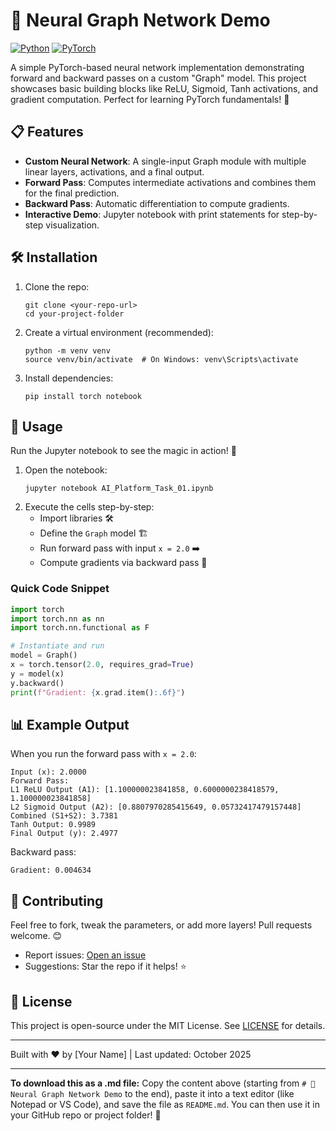 # 🧠 Neural Graph Network Demo

[![Python](https://img.shields.io/badge/Python-3.8%2B-blue)](https://www.python.org/) [![PyTorch](https://img.shields.io/badge/PyTorch-2.0%2B-orange)](https://pytorch.org/)

A simple PyTorch-based neural network implementation demonstrating forward and backward passes on a custom "Graph" model. This project showcases basic building blocks like ReLU, Sigmoid, Tanh activations, and gradient computation. Perfect for learning PyTorch fundamentals! 🚀

## 📋 Features
- **Custom Neural Network**: A single-input Graph module with multiple linear layers, activations, and a final output.
- **Forward Pass**: Computes intermediate activations and combines them for the final prediction.
- **Backward Pass**: Automatic differentiation to compute gradients.
- **Interactive Demo**: Jupyter notebook with print statements for step-by-step visualization.

## 🛠️ Installation
1. Clone the repo:
   ```
   git clone <your-repo-url>
   cd your-project-folder
   ```
2. Create a virtual environment (recommended):
   ```
   python -m venv venv
   source venv/bin/activate  # On Windows: venv\Scripts\activate
   ```
3. Install dependencies:
   ```
   pip install torch notebook
   ```

## 📖 Usage
Run the Jupyter notebook to see the magic in action! 📓

1. Open the notebook:
   ```
   jupyter notebook AI_Platform_Task_01.ipynb
   ```
2. Execute the cells step-by-step:
   - Import libraries 🛠️
   - Define the `Graph` model 🏗️
   - Run forward pass with input `x = 2.0` ➡️
   - Compute gradients via backward pass 🔄

### Quick Code Snippet
```python
import torch
import torch.nn as nn
import torch.nn.functional as F

# Instantiate and run
model = Graph()
x = torch.tensor(2.0, requires_grad=True)
y = model(x)
y.backward()
print(f"Gradient: {x.grad.item():.6f}")
```

## 📊 Example Output
When you run the forward pass with `x = 2.0`:

```
Input (x): 2.0000
Forward Pass:
L1 ReLU Output (A1): [1.100000023841858, 0.6000000238418579, 1.100000023841858]
L2 Sigmoid Output (A2): [0.8807970285415649, 0.05732417479157448]
Combined (S1+S2): 3.7381
Tanh Output: 0.9989
Final Output (y): 2.4977
```

Backward pass:
```
Gradient: 0.004634
```

## 🤝 Contributing
Feel free to fork, tweak the parameters, or add more layers! Pull requests welcome. 😊

- Report issues: [Open an issue](https://github.com/your-username/your-repo/issues)
- Suggestions: Star the repo if it helps! ⭐

## 📄 License
This project is open-source under the MIT License. See [LICENSE](LICENSE) for details.

---

Built with ❤️ by [Your Name] | Last updated: October 2025

---

**To download this as a .md file:** Copy the content above (starting from `# 🧠 Neural Graph Network Demo` to the end), paste it into a text editor (like Notepad or VS Code), and save the file as `README.md`. You can then use it in your GitHub repo or project folder! 💾
